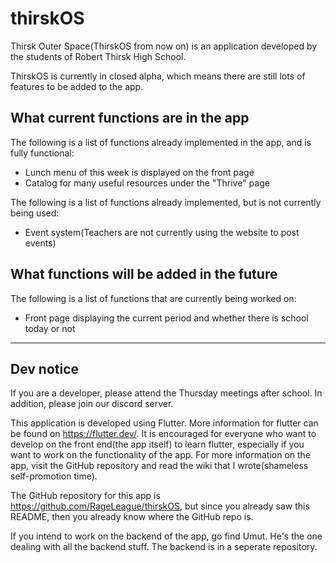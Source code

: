 # thirskOS

Thirsk Outer Space(ThirskOS from now on) is an application developed by the students of Robert Thirsk High School.

ThirskOS is currently in closed alpha, which means there are still lots of features to be added to the app.

## What current functions are in the app

The following is a list of functions already implemented in the app, and is fully functional:

* Lunch menu of this week is displayed on the front page
* Catalog for many useful resources under the "Thrive" page

The following is a list of functions already implemented, but is not currently being used:

* Event system(Teachers are not currently using the website to post events)

## What functions will be added in the future

The following is a list of functions that are currently being worked on:

* Front page displaying the current period and whether there is school today or not

---

## Dev notice

If you are a developer, please attend the Thursday meetings after school. In addition, please join our discord server.

This application is developed using Flutter. More information for flutter can be found on <https://flutter.dev/>. It is encouraged for everyone who want to develop on the front end(the app itself) to learn flutter, especially if you want to work on the functionality of the app. For more information on the app, visit the GitHub repository and read the wiki that I wrote(shameless self-promotion time).

The GitHub repository for this app is <https://github.com/RageLeague/thirskOS>, but since you already saw this README, then you already know where the GitHub repo is.

If you intend to work on the backend of the app, go find Umut. He's the one dealing with all the backend stuff. The backend is in a seperate repository.
